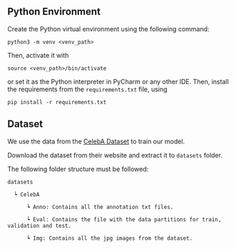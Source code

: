 ## Python Environment

Create the Python virtual environment using the following command:

```shell script
python3 -m venv <venv_path>
```

Then, activate it with

```shell script
source <venv_path>/bin/activate
```

or set it as the Python interpreter in PyCharm or any other IDE. Then, install the requirements from the `requirements.txt` file, using

```shell script
pip install -r requirements.txt
```

## Dataset

We use the data from the [CelebA Dataset](http://mmlab.ie.cuhk.edu.hk/projects/CelebA.html) to train our model.

Download the dataset from their website and extract it to `datasets` folder.

The following folder structure must be followed:

```
datasets

  ┕ CelebA

      ┕ Anno: Contains all the annotation txt files.
  
      ┕ Eval: Contains the file with the data partitions for train, validation and test.
  
      ┕ Img: Contains all the jpg images from the dataset.
```
